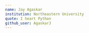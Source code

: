 ```yaml
---
name: Jay Agaskar
institution: Northeastern University
quote: I heart Python
github_user: AgaskarJ
---
```


